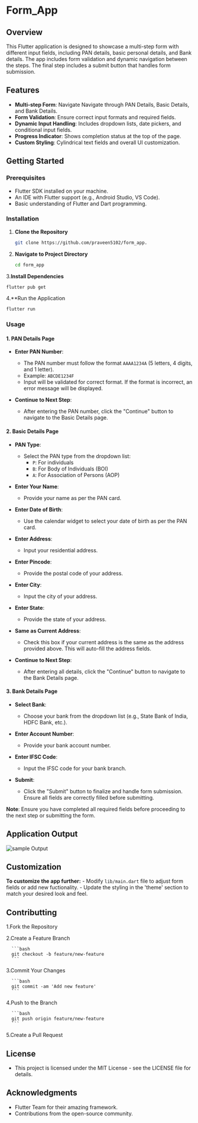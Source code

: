 # Form_App

## Overview

This Flutter application is designed to showcase a multi-step form with different input fields, including PAN details, basic personal details, and Bank details. The app includes form validation and dynamic navigation between the steps. The final step includes a submit button that handles form submission.

## Features

- **Multi-step Form**: Navigate Navigate through PAN Details, Basic Details, and Bank Details.
- **Form Validation**: Ensure correct input formats and required fields.
- **Dynamic Input Handling**: Includes dropdown lists, date pickers, and conditional input fields.
- **Progress Indicator**: Shows completion status at the top of the page.
- **Custom Styling**: Cylindrical text fields and overall UI customization.

## Getting Started

### Prerequisites

- Flutter SDK installed on your machine.
- An IDE with Flutter support (e.g., Android Studio, VS Code).
- Basic understanding of Flutter and Dart programming.

### Installation

1. **Clone the Repository**

   ```bash
   git clone https://github.com/praveen5102/form_app.

2. **Navigate to Project Directory**

   ```bash
   cd form_app

3.**Install Dependencies**

   ```bash
   flutter pub get
   ```
4.**Run the Application

   ```bash
   flutter run
   ```

### Usage

#### 1. PAN Details Page

- **Enter PAN Number**: 
  - The PAN number must follow the format `AAAA1234A` (5 letters, 4 digits, and 1 letter). 
  - Example: `ABCDE1234F`
  - Input will be validated for correct format. If the format is incorrect, an error message will be displayed.

- **Continue to Next Step**:
  - After entering the PAN number, click the "Continue" button to navigate to the Basic Details page.

#### 2. Basic Details Page

- **PAN Type**:
  - Select the PAN type from the dropdown list:
    - `P`: For individuals
    - `B`: For Body of Individuals (BOI)
    - `A`: For Association of Persons (AOP)

- **Enter Your Name**:
  - Provide your name as per the PAN card.

- **Enter Date of Birth**:
  - Use the calendar widget to select your date of birth as per the PAN card.

- **Enter Address**:
  - Input your residential address.

- **Enter Pincode**:
  - Provide the postal code of your address.

- **Enter City**:
  - Input the city of your address.

- **Enter State**:
  - Provide the state of your address.

- **Same as Current Address**:
  - Check this box if your current address is the same as the address provided above. This will auto-fill the address fields.

- **Continue to Next Step**:
  - After entering all details, click the "Continue" button to navigate to the Bank Details page.

#### 3. Bank Details Page

- **Select Bank**:
  - Choose your bank from the dropdown list (e.g., State Bank of India, HDFC Bank, etc.).

- **Enter Account Number**:
  - Provide your bank account number.

- **Enter IFSC Code**:
  - Input the IFSC code for your bank branch.

- **Submit**:
  - Click the "Submit" button to finalize and handle form submission. Ensure all fields are correctly filled before submitting.

**Note**: Ensure you have completed all required fields before proceeding to the next step or submitting the form.


## Application Output

![sample Output](https://github.com/Praveen5102/form_app/blob/main/assests/output.jpeg)


## Customization

**To customize the app further:**
    - Modify `lib/main.dart` file to adjust form fields or add new fuctionality.
    - Update the styling in the 'theme' section to match your desired look and feel.

## Contributting 

   1.Fork the Repository
   
   2.Create a Feature Branch
     
      ```bash
      git checkout -b feature/new-feature
      ```
   3.Commit Your Changes

      ```bash
      git commit -am 'Add new feature'
      ```
   4.Push to the Branch 
    
      ```bash
      git push origin feature/new-feature
      ```
   5.Create a Pull Request

## License

   - This project is licensed under the MIT License - see the LICENSE file for details.

## Acknowledgments

   - Flutter Team for their amazing framework.
   - Contributions from the open-source community.
   


